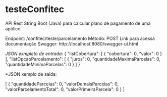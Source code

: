 # testeConfitec

API Rest String Boot (Java) para calcular plano de pagamento de uma apólice.

Endpoint: /confitec/teste/parcelamento
Método: POST
Link para acessa documentação Swagger: http://localhost:8080/swagger-ui.html


*JSON exmpleto de entrada:*
{
  "listCobertura": [
    {
      "cobertura": 0,
      "valor": 0
    }
  ],
  "listOpcaoParcelamento": [
    {
      "juros": 0,
      "quantidadeMaximaParcelas": 0,
      "quantidadeMinimaParcelas": 0
    }
  ]
}

*JSON xemplo de saída:

[
  {
    "quantidadeParcelas": 0,
    "valorDemaisParcelas": 0,
    "valorParcelamentoTotal": 0,
    "valorPrimeiraParcela": 0
  }
]


